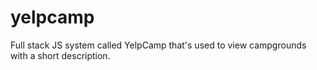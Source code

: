 # yelpcamp
Full stack JS system called YelpCamp that's used to view campgrounds with a short description.
